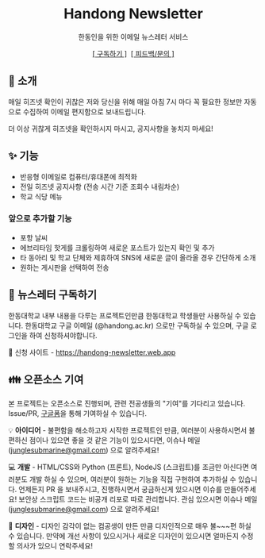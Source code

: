 <div align="center">
<h1>Handong Newsletter</h1>
한동인을 위한 이메일 뉴스레터 서비스

[[&nbsp;구독하기&nbsp;]](https://handong-newsletter.web.app)&nbsp;&nbsp;[[&nbsp;피드백/문의&nbsp;]](https://handong-newsletter.web.app/form)

</div>

## 👋 소개

매일 히즈넷 확인이 귀찮은 저와 당신을 위해 매일 아침 7시 마다 꼭 필요한 정보만 자동으로 수집하여 이메일 편지함으로 보내드립니다.

더 이상 귀찮게 히즈넷을 확인하시지 마시고, 공지사항을 놓치지 마세요!

## ✨ 기능

- 반응형 이메일로 컴퓨터/휴대폰에 최적화
- 전일 히즈넷 공지사항 (전송 시간 기준 조회수 내림차순)
- 학교 식당 메뉴

### 앞으로 추가할 기능

- 포항 날씨
- 에브리타임 핫게를 크롤링하여 새로운 포스트가 있는지 확인 및 추가
- 타 동아리 및 학교 단체와 제휴하여 SNS에 새로운 글이 올라올 경우 간단하게 소개
- 원하는 게시판을 선택하여 전송

## 📩 뉴스레터 구독하기

한동대학교 내부 내용을 다루는 프로젝트인만큼 한동대학교 학생들만 사용하실 수 있습니다. 한동대학교 구글 이메일 (@handong.ac.kr) 으로만 구독하실 수 있으며, 구글 로그인을 하여 신청하셔야합니다.

🔗 신청 사이트 - https://handong-newsletter.web.app

## 👪 오픈소스 기여

본 프로젝트는 오픈소스로 진행되며, 관련 전공생들의 "기여"를 기다리고 있습니다.  
Issue/PR, [구글폼](https://handong-newsletter.web.app/form)을 통해 기여하실 수 있습니다.

💡 **아이디어** - 불편함을 해소하고자 시작한 프로젝트인 만큼, 여러분이 사용하시면서 불편하신 점이나 있으면 좋을 것 같은 기능이 있으시다면, 이슈나 메일 (junglesubmarine@gmail.com) 으로 알려주세요!

💻 **개발** - HTML/CSS와 Python (프론트), NodeJS (스크립트)를 조금만 아신다면 여러분도 개발 하실 수 있으며, 여러분이 원하는 기능을 직접 구현하여 추가하실 수 있습니다. 언제든지 PR 을 보내주시고, 진행하시면서 궁금하신게 있으시면 이슈를 만들어주세요! 보안상 스크립트 코드는 비공개 리포로 따로 관리합니다. 관심 있으시면 이슈나 메일 (junglesubmarine@gmail.com) 으로 알려주세요!

🎨 **디자인** - 디자인 감각이 없는 컴공생이 만든 만큼 디자인적으로 매우 불~~~편 하실 수 있습니다. 만약에 개선 사항이 있으시거나 새로운 디자인이 있으시면 얼마든지 수정할 의사가 있으니 연락주세요!
